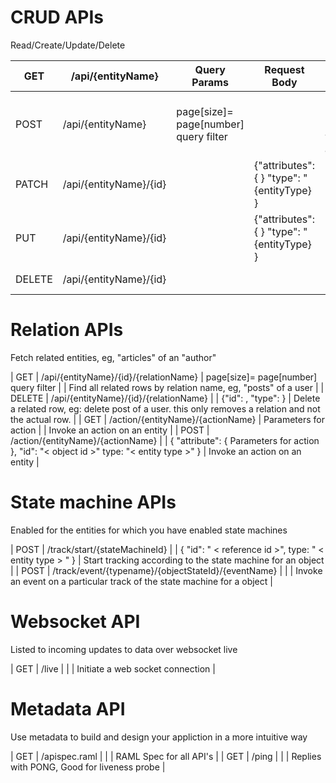 # CRUD APIs

Read/Create/Update/Delete

| GET    | /api/{entityName}                                         | Query Params                          | Request Body                                                                                  | Description                                                                                           |
| ------ | --------------------------------------------------------- | ------------------------------------- | --------------------------------------------------------------------------------------------- | ----------------------------------------------------------------------------------------------------- |
| POST   | /api/{entityName}                                         | page[size]= page[number] query filter |                                                                                               | Find all rows, paginated with query and filters                                                       |
| PATCH  | /api/{entityName}/{id}                                    |                                       | {"attributes": {  } "type": "{entityType} }                                                   | Update row by reference id                                                                            |
| PUT    | /api/{entityName}/{id}                                    |                                       | {"attributes": { } "type": "{entityType} }                                                    | Update row by reference id                                                                            |
| DELETE | /api/{entityName}/{id}                                    |                                       |                                                                                               | Delete a row                                                                                          |


# Relation APIs

Fetch related entities, eg, "articles" of an "author"

| GET    | /api/{entityName}/{id}/{relationName}                     | page[size]= page[number] query filter |                                                                                               | Find all related rows by relation name, eg, "posts" of a user                                         |
| DELETE | /api/{entityName}/{id}/{relationName}                     |                                       | {"id": , "type":  }                                                                           | Delete a related row, eg: delete post of a user. this only removes a relation and not the actual row. |
| GET    | /action/{entityName}/{actionName}                         | Parameters for action                 |                                                                                               | Invoke an action on an entity                                                                         |
| POST   | /action/{entityName}/{actionName}                         |                                       | { "attribute": { Parameters for action }, "id": "< object id >" type: "< entity type >" }     | Invoke an action on an entity                                                                         |


# State machine APIs

Enabled for the entities for which you have enabled state machines

| POST   | /track/start/{stateMachineId}                             |                                       | { "id": " < reference id >", type: " < entity type > " }                                      | Start tracking according to the state machine for an object                                           |
| POST   | /track/event/{typename}/{objectStateId}/{eventName}       |                                       |                                                                                               | Invoke an event on a particular track of the state machine for a object                               |


# Websocket API

Listed to incoming updates to data over websocket live

| GET    | /live                                                     |                                       |                                                                                               | Initiate a web socket connection                                                                      |


# Metadata API

Use metadata to build and design your appliction in a more intuitive way

| GET    | /apispec.raml                                             |                                       |                                                                                               | RAML Spec for all API's                                                                               |
| GET    | /ping                                                     |                                       |                                                                                               | Replies with PONG, Good for liveness probe                                                            |

